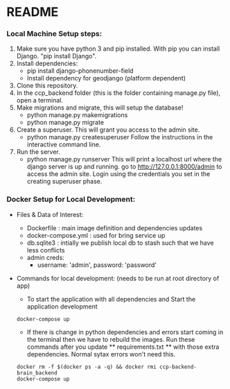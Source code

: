 # README #

### Local Machine Setup steps: ###

1. Make sure you have python 3 and pip installed. With pip you can install Django. "pip install Django".
2. Install dependencies:
	- pip install django-phonenumber-field
	- Install dependency for geodjango (platform dependent)
3. Clone this repository.
4. In the ccp_backend folder (this is the folder containing manage.py file), open a terminal.
5. Make migrations and migrate, this will setup the database!
	- python manage.py makemigrations
	- python manage.py migrate
6. Create a superuser. This will grant you access to the admin site.
	- python manage.py createsuperuser
	Follow the instructions in the interactive command line.
7. Run the server.
	- python manage.py runserver
	This will print a localhost url where the django server is up and running. go to http://127.0.0.1:8000/admin to access the admin site. Login using the credentials you set in the creating superuser phase.


### Docker Setup for Local Development: ###
- Files & Data of Interest:
  - Dockerfile : main image definition and dependencies updates
  - docker-compose.yml : used for bring service up
  - db.sqlite3 : intially we publish local db to stash such that we have less conflicts
  - admin creds:
    - username: 'admin', password: 'password'

- Commands for local development: (needs to be run at root directory of app)
  - To start the application with all dependencies and Start the application development
  ```
  docker-compose up
  ```
  - If there is change in python dependencies and errors start coming in the terminal then we have to rebuild the images. Run these commands after you update ** requirements.txt ** with those extra dependencies. Normal sytax errors won't need this.
  ```
  docker rm -f $(docker ps -a -q) && docker rmi ccp-backend-brain_backend
  docker-compose up
  ``` 